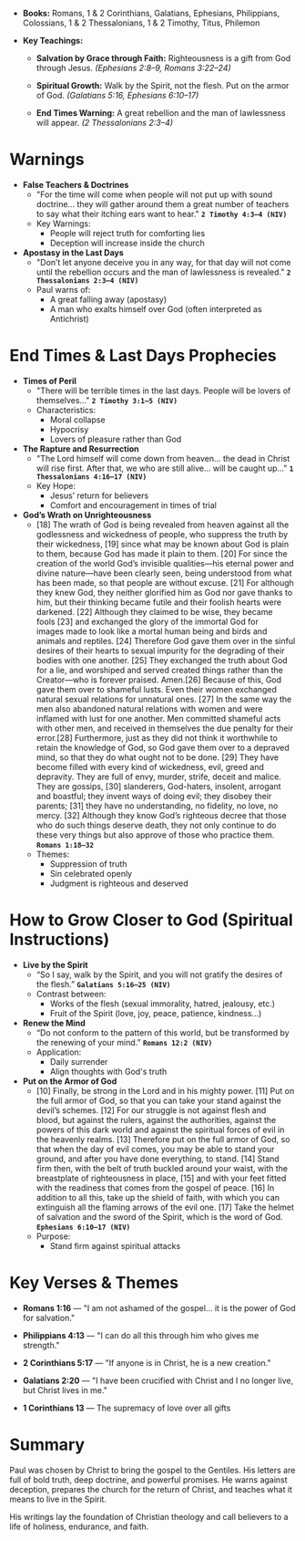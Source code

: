 - **Books:** Romans, 1 & 2 Corinthians, Galatians, Ephesians, Philippians, Colossians, 1 & 2 Thessalonians, 1 & 2 Timothy, Titus, Philemon
    
- **Key Teachings:**
    
    - **Salvation by Grace through Faith:** Righteousness is a gift from God through Jesus. _(Ephesians 2:8–9, Romans 3:22–24)_
        
    - **Spiritual Growth:** Walk by the Spirit, not the flesh. Put on the armor of God. _(Galatians 5:16, Ephesians 6:10–17)_
        
    - **End Times Warning:** A great rebellion and the man of lawlessness will appear. _(2 Thessalonians 2:3–4)_

# Warnings
- **False Teachers & Doctrines**
	-  "For the time will come when people will not put up with sound doctrine... they will gather around them a great number of teachers to say what their itching ears want to hear." **`2 Timothy 4:3–4 (NIV)`**
	- Key Warnings:
		- People will reject truth for comforting lies
		- Deception will increase inside the church
- **Apostasy in the Last Days**
	- "Don’t let anyone deceive you in any way, for that day will not come until the rebellion occurs and the man of lawlessness is revealed." **`2 Thessalonians 2:3–4 (NIV)`**
	- Paul warns of:
		- A great falling away (apostasy)
		- A man who exalts himself over God (often interpreted as Antichrist)

# End Times & Last Days Prophecies
- **Times of Peril**
	- "There will be terrible times in the last days. People will be lovers of themselves..." **`2 Timothy 3:1–5 (NIV)`**
	- Characteristics:
		- Moral collapse
		- Hypocrisy
		- Lovers of pleasure rather than God
- **The Rapture and Resurrection**
	- "The Lord himself will come down from heaven... the dead in Christ will rise first. After that, we who are still alive... will be caught up..." **`1 Thessalonians 4:16–17 (NIV)`**
	-  Key Hope:
		- Jesus’ return for believers
		- Comfort and encouragement in times of trial
-  **God’s Wrath on Unrighteousness**
	- [18] The wrath of God is being revealed from heaven against all the godlessness and wickedness of people, who suppress the truth by their wickedness, [19] since what may be known about God is plain to them, because God has made it plain to them. [20] For since the creation of the world God’s invisible qualities—his eternal power and divine nature—have been clearly seen, being understood from what has been made, so that people are without excuse. [21] For although they knew God, they neither glorified him as God nor gave thanks to him, but their thinking became futile and their foolish hearts were darkened. [22] Although they claimed to be wise, they became fools [23] and exchanged the glory of the immortal God for images made to look like a mortal human being and birds and animals and reptiles. [24] Therefore God gave them over in the sinful desires of their hearts to sexual impurity for the degrading of their bodies with one another. [25] They exchanged the truth about God for a lie, and worshiped and served created things rather than the Creator—who is forever praised. Amen.[26] Because of this, God gave them over to shameful lusts. Even their women exchanged natural sexual relations for unnatural ones. [27] In the same way the men also abandoned natural relations with women and were inflamed with lust for one another. Men committed shameful acts with other men, and received in themselves the due penalty for their error.[28] Furthermore, just as they did not think it worthwhile to retain the knowledge of God, so God gave them over to a depraved mind, so that they do what ought not to be done. [29] They have become filled with every kind of wickedness, evil, greed and depravity. They are full of envy, murder, strife, deceit and malice. They are gossips, [30] slanderers, God-haters, insolent, arrogant and boastful; they invent ways of doing evil; they disobey their parents; [31] they have no understanding, no fidelity, no love, no mercy. [32] Although they know God’s righteous decree that those who do such things deserve death, they not only continue to do these very things but also approve of those who practice them. **`Romans 1:18–32`**
	- Themes:
		- Suppression of truth
		- Sin celebrated openly
		- Judgment is righteous and deserved

# How to Grow Closer to God (Spiritual Instructions)
- **Live by the Spirit**
	- “So I say, walk by the Spirit, and you will not gratify the desires of the flesh.” **`Galatians 5:16–25 (NIV)`**
	- Contrast between:
		- Works of the flesh (sexual immorality, hatred, jealousy, etc.)
		- Fruit of the Spirit (love, joy, peace, patience, kindness...)
- **Renew the Mind**
	- “Do not conform to the pattern of this world, but be transformed by the renewing of your mind.” **`Romans 12:2 (NIV)`**
	- Application:
		- Daily surrender
		- Align thoughts with God's truth
- **Put on the Armor of God**
	- [10] Finally, be strong in the Lord and in his mighty power. [11] Put on the full armor of God, so that you can take your stand against the devil’s schemes. [12] For our struggle is not against flesh and blood, but against the rulers, against the authorities, against the powers of this dark world and against the spiritual forces of evil in the heavenly realms. [13] Therefore put on the full armor of God, so that when the day of evil comes, you may be able to stand your ground, and after you have done everything, to stand. [14] Stand firm then, with the belt of truth buckled around your waist, with the breastplate of righteousness in place, [15] and with your feet fitted with the readiness that comes from the gospel of peace. [16] In addition to all this, take up the shield of faith, with which you can extinguish all the flaming arrows of the evil one. [17] Take the helmet of salvation and the sword of the Spirit, which is the word of God. **`Ephesians 6:10–17 (NIV)`**
	- Purpose:
		- Stand firm against spiritual attacks

# Key Verses & Themes
- **Romans 1:16** — "I am not ashamed of the gospel... it is the power of God for salvation."
    
- **Philippians 4:13** — "I can do all this through him who gives me strength."
    
- **2 Corinthians 5:17** — "If anyone is in Christ, he is a new creation."
    
- **Galatians 2:20** — "I have been crucified with Christ and I no longer live, but Christ lives in me."
    
- **1 Corinthians 13** — The supremacy of love over all gifts

# Summary

Paul was chosen by Christ to bring the gospel to the Gentiles. His letters are full of bold truth, deep doctrine, and powerful promises. He warns against deception, prepares the church for the return of Christ, and teaches what it means to live in the Spirit.

His writings lay the foundation of Christian theology and call believers to a life of holiness, endurance, and faith.